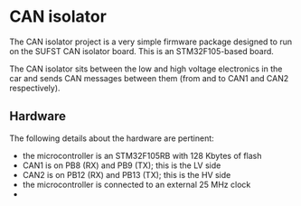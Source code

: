 # CAN isolator

The CAN isolator project is a very simple firmware package designed to run on the SUFST CAN isolator board. This is an STM32F105-based board.

The CAN isolator sits between the low and high voltage electronics in the car and sends CAN messages between them (from and to CAN1 and CAN2 respectively).

## Hardware

The following details about the hardware are pertinent:

- the microcontroller is an STM32F105RB with 128 Kbytes of flash
- CAN1 is on PB8 (RX) and PB9 (TX); this is the LV side
- CAN2 is on PB12 (RX) and PB13 (TX); this is the HV side
- the microcontroller is connected to an external 25 MHz clock
- 
